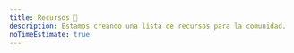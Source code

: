 ```yaml
---
title: Recursos 📌️
description: Estamos creando una lista de recursos para la comunidad.
noTimeEstimate: true
---
```


